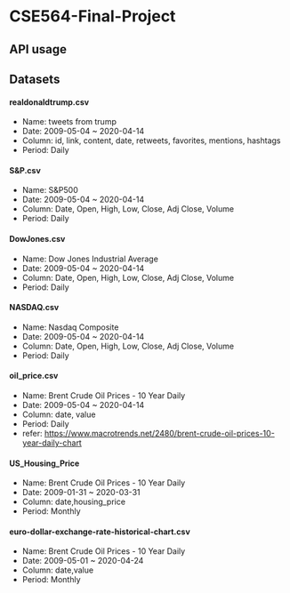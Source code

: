 # CSE564-Final-Project

## API usage


## Datasets
#### realdonaldtrump.csv
- Name: tweets from trump
- Date: 2009-05-04 ~ 2020-04-14
- Column: id, link, content, date, retweets, favorites, mentions, hashtags
- Period: Daily

#### S&P.csv
- Name: S&P500 
- Date: 2009-05-04 ~ 2020-04-14
- Column: Date, Open, High, Low, Close, Adj Close, Volume
- Period: Daily

#### DowJones.csv
- Name: Dow Jones Industrial Average
- Date: 2009-05-04 ~ 2020-04-14
- Column: Date, Open, High, Low, Close, Adj Close, Volume
- Period: Daily

#### NASDAQ.csv
- Name: Nasdaq Composite
- Date: 2009-05-04 ~ 2020-04-14
- Column: Date, Open, High, Low, Close, Adj Close, Volume
- Period: Daily

#### oil_price.csv
- Name: Brent Crude Oil Prices - 10 Year Daily 
- Date: 2009-05-04 ~ 2020-04-14
- Column: date, value
- Period: Daily
- refer: https://www.macrotrends.net/2480/brent-crude-oil-prices-10-year-daily-chart

#### US_Housing_Price
- Name: Brent Crude Oil Prices - 10 Year Daily 
- Date: 2009-01-31 ~ 2020-03-31
- Column: date,housing_price
- Period: Monthly

#### euro-dollar-exchange-rate-historical-chart.csv
- Name: Brent Crude Oil Prices - 10 Year Daily 
- Date: 2009-05-01 ~ 2020-04-24
- Column: date,value
- Period: Monthly

